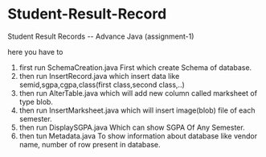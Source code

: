 # Student-Result-Record
Student Result Records -- Advance Java (assignment-1)

here you have to 

1) first run SchemaCreation.java First which create Schema of database.
2) then run InsertRecord.java which insert data like semid,sgpa,cgpa,class(first class,second class,..)
3) then run AlterTable.java which will add new column called marksheet of type blob.
4) then run InsertMarksheet.java which will insert image(blob) file of each semester.
5) then run DisplaySGPA.java Which can show SGPA Of Any Semester.
6) then tun Metadata.java To show information about database like vendor name, number of row present in database.
